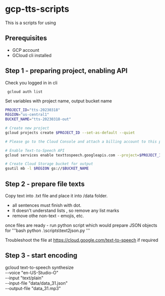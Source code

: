 # gcp-tts-scripts

This is a scripts for using 

## Prerequisites
* GCP account 
* GCloud cli installed

## Step 1 - preparing project, enabling API
Check you logged in in cli
``` bash
 gcloud auth list
 ```

Set variables with project name, output bucket name
``` bash
PROJECT_ID="tts-20230318"
REGION="us-central1"
BUCKET_NAME="tts-20230318-out"

# Create new project
gcloud projects create $PROJECT_ID --set-as-default --quiet

# Please go to the Cloud Console and attach a billing account to this project.

# Enable Text-to-Speech API
gcloud services enable texttospeech.googleapis.com --project=$PROJECT_ID --quiet

# Create Cloud Storage bucket for output
gsutil mb -l $REGION gs://$BUCKET_NAME
```


## Step 2 - prepare file texts 

Copy text into .txt file and place it into /data folder.  
* all sentences must finish with dot. 
* It doesn't understand lists , so remove any list marks
* remove othe non-text - emojis, etc.

once files are ready - 
run python script which would prepare JSON objects for 
'''bash 
python .\scripts\text2json.py
'''

Troubleshoot the file at https://cloud.google.com/text-to-speech if required

## Step 3 - start encoding

gcloud text-to-speech synthesize \
  --voice "en-US-Studio-O" \
  --input "text/plain" \
  --input-file "data/data_31.json" \
  --output-file "data_31.mp3"